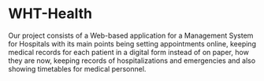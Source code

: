 # WHT-Health
Our project consists of a Web-based application for a Management System for Hospitals with its main points being setting appointments online, keeping medical records for each patient in a digital form instead of on paper, how they are now, keeping records of hospitalizations and emergencies and also showing timetables for medical personnel.

